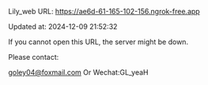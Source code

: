Lily_web URL: https://ae6d-61-165-102-156.ngrok-free.app

Updated at: 2024-12-09 21:52:32

If you cannot open this URL, the server might be down.

Please contact: 

goley04@foxmail.com Or Wechat:GL_yeaH